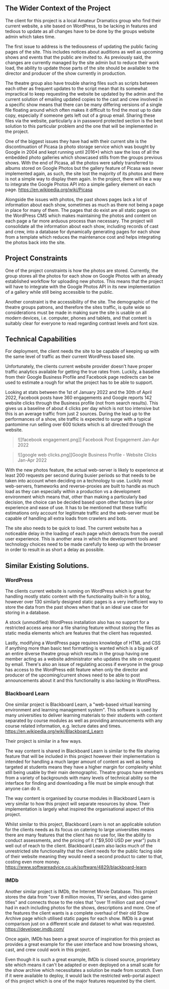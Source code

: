 ## The Wider Context of the Project
The client for this project is a local Amateur Dramatics group who find their current website, a site based on WordPress, to be lacking in features and tedious to update as all changes have to be done by the groups website admin which takes time.

The first issue to address is the tediousness of updating the public facing pages of the site. This includes notices about auditions as well as upcoming shows and events that the public are invited to. As previously said, the changes are currently managed by the site admin but to reduce their work load, the ability to update those parts of the site should be available to the director and producer of the show currently in production.

The theatre group also have trouble sharing files such as scripts between each other as frequent updates to the script mean that its somewhat impractical to keep requesting the website be updated by the admin and the current solution of emailing updated copies to the cast and crew involved in a specific show means that there can be many differing versions of a single file floating around which often makes it difficult to find the most up to date copy, especially if someone gets left out of a group email. Sharing these files via the website, particularly a in password protected section is the best solution to this particular problem and the one that will be implemented in the project.

One of the biggest issues they have had with their current site is the discontinuation of Picasa (a photo storage service which was bought by Google in 2004 and kept running until 2016*) which saw the loss of all the embedded photo galleries which showcased stills from the groups previous shows. With the end of Picasa, all the photos were safely transferred to albums stored on Google Photos but the gallery feature of Picasa was never implemented again, as such, the site lost the majority of its photos and there is not a simple way to display them again. In the project, there will be a way to integrate the Google Photos API into a simple gallery element on each page.  https://en.wikipedia.org/wiki/Picasa

Alongside the issues with photos, the past shows pages lack a lot of information about each show, sometimes as much as there not being a page in place for many of them. The pages that do exist are all static pages on the WordPress CMS which makes maintaining the photos and content on each page a far more arduous process than necessary. The project will consolidate all the information about each show, including records of cast and crew, into a database for dynamically generating pages for each show from a template which reduces the maintenance cost and helps integrating the photos back into the site.

## Project Constraints
One of the project constraints is how the photos are stored. Currently, the group stores all the photos for each show on Google Photos with an already established workflow for uploading new photos. This means that the project will have to integrate with the Google Photos API in its new implementation of a gallery while still being accessible to the public. 

Another constraint is the accessibility of the site. The demographic of the theatre groups patrons, and therefore the sites traffic, is quite wide so considerations must be made in making sure the site is usable on all modern devices, i.e. computer, phones and tablets, and that content is suitably clear for everyone to read regarding contrast levels and font size.

## Technical Capabilities
For deployment, the client needs the site to be capable of keeping up with the same level of traffic as their current WordPress based site. 

Unfortunately, the clients current website provider doesn't have proper traffic analytics available for getting the true rates from. Luckily, a baseline from their Google Business Profile and Facebook page redirects can be used to estimate a rough for what the project has to be able to support.

Looking at stats between the 1st of January 2022 and the 30th of April 2022, Facebook posts have 360 engagements and Google reports 142 website clicks through the Business profile (not from search results). This gives us a baseline of about 4 clicks per day which is not too intensive but this is an average traffic from just 2 sources. During the lead up to the performances of a show, site traffic is expected to surge with a typical pantomime run selling over 600 tickets which is all directed through the website. 


> ![[facebook engagement.png]] Facebook Post Engagement Jan-Apr 2022

> ![[google web clicks.png]]Google Business Profile - Website Clicks Jan-Apr 2022

With the new photos feature, the actual web-server is likely to experience at least 200 requests per second during busier periods so that needs to be taken into account when deciding on a technology to use. Luckily most web-servers, frameworks and reverse-proxies are built to handle as much load as they can especially within a production vs a development environment which means that, other than making a particularly bad decision, the choice can be decided based upon other factors like prior experience and ease of use. It has to be mentioned that these traffic estimations only account for legitimate traffic and the web-server must be capable of handling all extra loads from crawlers and bots.

The site also needs to be quick to load. The current website has a noticeable delay in the loading of each page which detracts from the overall user experience. This is another area in which the development tools and technology choices need to be made carefully to keep up with the browser in order to result in as short a delay as possible.

## Similar Existing Solutions.

### WordPress
The clients current website is running on WordPress which is great for handling mostly static content with the functionality built-in for a blog, however over 130 similarly designed static pages is a very inefficient way to store the data from the past shows when that is an ideal use case for storing in a database. 

A stock (unmodified) WordPress installation also has no support for a restricted access area nor a file sharing feature without storing the files as static media elements which are features that the client has requested.

Lastly, modifying a WordPress page requires knowledge of HTML and CSS if anything more than basic text formatting is wanted which is a big ask of an entire diverse theatre group which results in the group having one member acting as a website administrator who updates the site on request by email. There's also an issue of regulating access if everyone in the group has access to the WordPress edit feature when only the director and producer of the upcoming/current shows need to be able to post announcements about it and this functionality is also lacking in WordPress.

### Blackboard Learn
One similar project is Blackboard Learn, a "web-based virtual learning environment and learning management system". This software is used by many universities to deliver learning materials to their students with content separated by course modules as well as providing announcements with any course related information, e.g. lecture dates and times.
https://en.wikipedia.org/wiki/Blackboard_Learn

Their project is similar in a few ways. 

The way content is shared in Blackboard Learn is similar to the file sharing feature that will be included in this project however their implementation is intended for handling a much larger amount of content as well as being targeted at students means they have a higher margin for complexity whilst still being usable by their main demographic. Theatre groups have members from a variety of backgrounds with many levels of technical ability so the interface for finding and downloading a file must be simple enough that anyone can do it.

The way content is organised by course modules in Blackboard Learn is very similar to how this project will separate resources by show. Their implementation is largely what inspired the organisational aspect of this project.

Whilst similar to this project, Blackboard Learn is not an applicable solution for the clients needs as its focus on catering to large universities means there are many features that the client has no use for, like the ability to conduct assessments, and the pricing of it ("$9,500 USD per year") puts it well out of reach to the client. Blackboard Learn also lacks much of the unrestricted site functionality that the client needs for the public facing side of their website meaning they would need a second product to cater to that, costing even more money.
https://www.softwareadvice.co.uk/software/4829/blackboard-learn

### IMDb
Another similar project is IMDb, the Internet Movie Database. This project stores the data from "over 8 million movies, TV series, and video game titles" and connects those to the roles that "over 11 million cast and crew" had in each including photos for the shows, descriptions and more. One of the features the client wants is a complete overhaul of their old Show Archive page which utilised static pages for each show. IMDb is a great comparison just on a different scale and dataset to what was requested. https://developer.imdb.com/

Once again, IMDb has been a great source of inspiration for this project as provides a great example for the user interface and how browsing shows, cast, and crew could work in this project. 

Even though it is such a great example, IMDb is closed source, proprietary site which means it can't be adapted or even deployed on a small scale for the show archive which necessitates a solution be made from scratch. Even if it were available to deploy, it would lack the restricted web-portal aspect of this project which is one of the major features requested by the client. 


